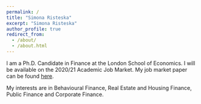 ```yaml
---
permalink: /
title: "Simona Risteska"
excerpt: "Simona Risteska"
author_profile: true
redirect_from: 
  - /about/
  - /about.html
---
```


I am a Ph.D. Candidate in Finance at the London School of Economics. I will be available on the 2020/21 Academic Job Market. My job market paper can be found [here](https://github.com/academicpages/academicpages.github.io).

My interests are in Behavioural Finance, Real Estate and Housing Finance, Public Finance and Corporate Finance. 

